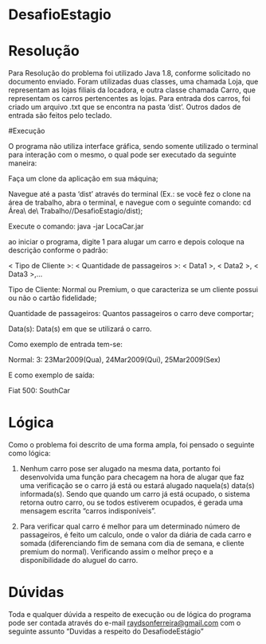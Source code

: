 ﻿# DesafioEstagio

# Resolução

Para Resolução do problema foi utilizado Java 1.8, conforme solicitado no documento enviado. Foram utilizadas duas classes, uma chamada Loja, que representam as lojas filiais da locadora, e outra classe chamada Carro, que representam os carros pertencentes as lojas. Para entrada dos carros, foi criado um arquivo .txt que se encontra na pasta ‘dist’. Outros dados de entrada são feitos pelo teclado.

#Execução

O programa não utiliza interface gráfica, sendo somente utilizado o terminal para interação com o mesmo, o qual pode ser executado da seguinte maneira:

Faça um clone da aplicação em sua máquina;

Navegue até a pasta ‘dist’ através do terminal (Ex.: se você fez o clone na área de trabalho, abra o terminal, e navegue com o seguinte comando: cd Área\ de\ Trabalho//DesafioEstagio/dist);

Execute o comando: java -jar LocaCar.jar

ao iniciar o programa, digite 1 para alugar um carro e depois coloque na descrição conforme o padrão: 

< Tipo de Cliente >: < Quantidade de passageiros >: < Data1 >, < Data2 >, <  Data3 >,…

Tipo de Cliente: Normal ou Premium, o que caracteriza se um cliente possui ou não o cartão fidelidade;

Quantidade de passageiros: Quantos passageiros o carro deve comportar;

Data(s): Data(s) em que se utilizará o carro.

Como exemplo de entrada tem-se:

Normal: 3: 23Mar2009(Qua), 24Mar2009(Qui), 25Mar2009(Sex)

E como exemplo de saída:

Fiat 500: SouthCar

# Lógica

Como o problema foi descrito de uma forma ampla, foi pensado o seguinte como lógica:

1. Nenhum carro pose ser alugado na mesma data, portanto foi desenvolvida uma função para checagem na hora de alugar que faz uma verificação se o carro já está ou estará alugado naquela(s) data(s) informada(s). Sendo que quando um carro já está ocupado, o sistema retorna outro carro, ou se todos estiverem ocupados, é gerada uma mensagem escrita “carros indisponíveis”.  

2. Para verificar qual carro é melhor para um determinado número de passageiros, é feito um calculo, onde o valor da diária de cada carro e somada (diferenciando fim de semana com dia de semana, e cliente premium do normal). Verificando assim o melhor preço e a disponibilidade do aluguel do carro.

# Dúvidas

Toda e qualquer dúvida a respeito de execução ou de lógica do programa pode ser contada através do e-mail raydsonferreira@gmail.com com o seguinte assunto “Duvidas a respeito do DesafiodeEstágio”
